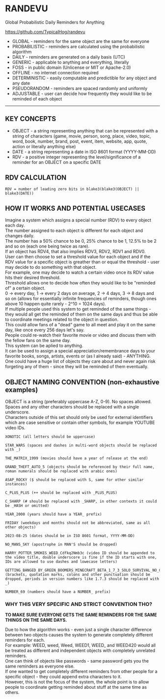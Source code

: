 # RANDEVU
Global Probabilistic Daily Reminders for Anything

https://github.com/TypicalHog/randevu

- GLOBAL - reminders for the same object are the same for everyone
- PROBABILISTIC - reminders are calculated using the probabilistic algorithm
- DAILY - reminders are generated on a daily basis (UTC)
- GENERIC - applicable to anything and everything, literally
- FOSS - in public domain (Unlicense or MIT or Apache-2.0)
- OFFLINE - no internet connection required
- DETERMINISTIC - easily computable and predictible for any object and any date
- PSEUDORANDOM - reminders are spaced randomly and uniformly
- ADJUSTABLE - user can decide how frequently they would like to be reminded of each object

---

## KEY CONCEPTS
- OBJECT - a string representing anything that can be represented with a string of characters (game, movie, person, song, place, video, topic, word, book, number, brand, post, event, item, website, app, quote, action or literally anything else)
- DATE - a string representing a date in ISO 8601 format (YYYY-MM-DD)
- RDV - a positive integer representing the level/significance of a reminder for an OBJECT on a specific DATE

## RDV CALCULATION
`RDV = number of leading zero bits in blake3(blake3(OBJECT) || blake3(DATE))`

## HOW IT WORKS AND POTENTIAL USECASES
Imagine a system which assigns a special number (RDV) to every object each day.  
The number assigned to each object is different for each object and changes daily.  
The number has a 50% chance to be 0, 25% chance to be 1, 12.5% to be 2 and so on (each one being twice as rare).  
If an object has RDV4, that also implies RDV3, RDV2, RDV1 and RDV0.  
User can then choose to set a threshold value for each object and if the RDV value for a specific object is greather than or equal the threshold - user may decide to do something with that object.  
For example, one may decide to watch a certain video once its RDV value hits their desired threshold.  
Threshold allows one to decide how often they would like to be "reminded of" a certain object.  
0 -> every day, 1 -> every 2 days on average, 2 -> 4 days, 3 -> 8 days and so on (allows for essentially infinite frequencies of reminders, though ones above 10 happen quite rarely - 2^10 = 1024 days).  
If multiple people used this system to get reminded of the same things - they would all get the reminded of them on the same days and thus be able to coordinate meetings related to the object in question.  
This could allow fans of a "dead" game to all meet and play it on the same day, like once every 256 days let's say.  
People could re-watch their favorite movie or video and discuss them with the fellow fans on the same day.  
This system can be aplied to anything.  
It can be used to assign a special appreciation/remembrance days to your favorite books, songs, artists, events or (as I already said) - ANYTHING.  
One could have a huge list of objects they care about and never again risk forgeting any of them - since they will be reminded of them eventually.

## OBJECT NAMING CONVENTION (non-exhaustive examples)
OBJECT is a string (preferably uppercase A-Z, 0-9). No spaces allowed.  
Spaces and any other characters should be replaced with a single underscore.  
Characters outside of this set should only be used for external identifiers which are case sensitive or contain other symbols, for example YOUTUBE video IDs.

```
XONOTIC (all letters should be uppercase)

STAR_WARS (spaces and dashes in multi-word objects should be replaced with _)

THE_MATRIX_1999 (movies should have a year of release at the end)

GRAND_THEFT_AUTO_5 (objects should be referenced by their full name, roman numerals should be replaced with arabic ones)

ASAP_ROCKY ($ should be replaced with S, same for other similar instances)

C_PLUS_PLUS (++ should be replaced with _PLUS_PLUS)

C_SHARP (# should be replaced with _SHARP, in other contexts it could be _HASH or omitted)

YEAR_2000 (years should have a YEAR_ prefix)

FRIDAY (weekdays and months should not be abbreviated, same as all other objects)

2023-08-25 (dates should be in ISO 8601 format, YYYY-MM-DD)

NO_MANS_SKY (apostrophe in MAN'S should be dropped)

HARRY_POTTER_SMOKES_WEED_Cdfkq2Nmb3c (video ID should be appended to the video title, double underscore is fine if the ID starts with one, IDs are allowed to use dashes and lowecase letters)

GETTING_BANGED_BY_GREEN_BOOMERS_MINECRAFT_BETA_1_7_3_SOLO_SURVIVAL_NO_COMMENTARY_OJzsmWBQE3I (brackets, quotation marks, colons and other punctuation should be dropped, periods in version numbers like 1.7.3 should be replaced with _)

NUMBER_69 (numbers should have a NUMBER_ prefix)
```

### WHY THIS VERY SPECIFIC AND STRICT CONVENTION THO?

**TO MAKE SURE EVERYONE GETS THE SAME REMINDERS FOR THE SAME THINGS ON THE SAME DAYS.**

Due to how the algorithm works - even just a single character difference between two objects causes the system to generate completely different reminders for each.  
For example: WEED, weed, Weed, WEED1, WEED_ and WEED420 would all be treated as different and independent objects with completely unrelated reminders.  
One can think of objects like passwords - same password gets you the same reminders as everyone else.  
If one wanted to get completely different reminders from other people for a specific object - they could append extra characters to it.  
However, this is not the focus of the system, the whole point is to allow people to coordinate getting reminded about stuff at the same time as others.
